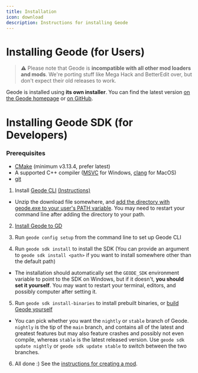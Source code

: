 ```yaml
---
title: Installation
icon: download
description: Instructions for installing Geode
---
```


# Installing Geode (for Users)

> :warning: Please note that Geode is **incompatible with all other mod loaders and mods**. We're porting stuff like Mega Hack and BetterEdit over, but don't expect their old releases to work.

Geode is installed using **its own installer**. You can find the latest version [on the Geode homepage](https://geode-sdk.org) or [on GitHub](https://github.com/geode-sdk/installer/releases/latest).

# Installing Geode SDK (for Developers)

### Prerequisites

 * [CMake](https://cmake.org/download/) (minimum v3.13.4, prefer latest)
 * A supported C++ compiler ([MSVC](https://visualstudio.microsoft.com/downloads/) for Windows, [clang](https://releases.llvm.org/) for MacOS)
 * [git](https://git-scm.com/downloads)

1. Install [Geode CLI](https://github.com/geode-sdk/cli/releases/latest) [(Instructions)](/info/installcli.md)

  * Unzip the download file somewhere, and [add the directory with geode.exe to your user's PATH variable](/info/installcli.md#adding-cli-to-path-on-windows). You may need to restart your command line after adding the directory to your path.

2. [Install Geode to GD](#installing-geode-for-users)

3. Run `geode config setup` from the command line to set up Geode CLI

4. Run `geode sdk install` to install the SDK (You can provide an argument to `geode sdk install <path>` if you want to install somewhere other than the default path)

  * The installation should automatically set the `GEODE_SDK` environment variable to point to the SDK on Windows, but if it doesn't, **you should set it yourself**. You may want to restart your terminal, editors, and possibly computer after setting it.

5. Run `geode sdk install-binaries` to install prebuilt binaries, or [build Geode yourself](/source/building.md)

  * You can pick whether you want the `nightly` or `stable` branch of Geode. `nightly` is the tip of the `main` branch, and contains all of the latest and greatest features but may also feature crashes and possibly not even compile, whereas `stable` is the latest released version. Use `geode sdk update nightly` or `geode sdk update stable` to switch between the two branches.

6. All done :) See the [instructions for creating a mod](/info/creating.md).

